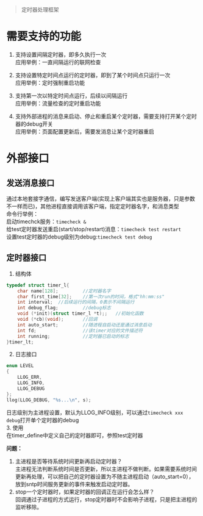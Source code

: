   
>定时器处理框架    
  
# 需要支持的功能    
1. 支持设置间隔定时器，即多久执行一次    
应用举例：一直间隔运行的联网检查  
  
2. 支持设置特定时间点运行的定时器，即到了某个时间点只运行一次  
应用举例：定时强制重启功能  
  
3. 支持第一次以特定时间点运行，后续以间隔运行  
应用举例：流量检查的定时重启功能  
  
4. 支持外部进程的消息来启动、停止和重启某个定时器，需要支持打开某个定时器的debug开关  
应用举例：页面配置更新后，需要发消息让某个定时器重启  
  
# 外部接口    
## 发送消息接口  
通过本地套接字通信，编写发送客户端(实现上客户端其实也是服务器，只是参数不一样而已)，其他进程直接调用该客户端，指定定时器名字，和消息类型  
命令行举例：  
启动timechck服务：`timecheck &`  
给test定时器发送重启(start/stop/restart)消息：`timecheck test restart`  
设置test定时器的debug级别为debug:`timecheck test debug`  
  
## 定时器接口  
1. 结构体  
```c  
typedef struct timer_l{  
    char name[128];         //定时器名字  
    char first_time[32];    //第一次run的时间，格式"hh:mm:ss"  
    int interval;  //后续运行的间隔，0表示不间隔运行  
    int debug_flag;         //debug标志  
    void (*init)(struct timer_l *t);;   //初始化函数  
    void (*cb)(void);       //回调  
    int auto_start;         //随进程自启动还是通过消息启动  
    int fd;                 //该timer对应的文件描述符  
    int running;            //定时器已启动的标志  
}timer_lt;   
```  
2. 日志接口  
```c  
enum LEVEL  
{  
    LLOG_ERR,  
    LLOG_INFO,  
    LLOG_DEBUG  
};  
llog(LLOG_DEBUG, "%s...\n", s);  
```  
日志级别为主进程设置，默认为LLOG_INFO级别，可以通过`timecheck xxx debug`打开单个定时器的debug  
3. 使用  
在timer_define中定义自己的定时器即可，参照test定时器  
  
  
  
**问题：**    
  
1. 主进程是否等待系统时间更新再启动定时器？    
主进程无法判断系统时间是否更新，所以主进程不做判断。如果需要系统时间更新再处理，可以把自己的定时器设置为不随主进程启动（auto_start=0），放到sntp时间服务更新的事件来触发启动定时器。    
2. stop一个定时器时，如果定时器的回调正在运行会怎么样？    
回调通过子进程的方式运行，stop定时器时不会影响子进程，只是把主进程的监听移除。

